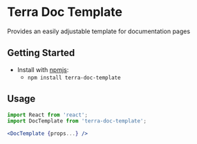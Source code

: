 # Terra Doc Template

Provides an easily adjustable template for documentation pages

## Getting Started

- Install with [npmjs](https://www.npmjs.com):
  - `npm install terra-doc-template`

## Usage

```jsx
import React from 'react';
import DocTemplate from 'terra-doc-template';

<DocTemplate {props...} />
```
